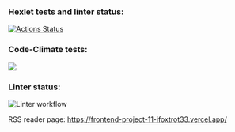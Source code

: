 ### Hexlet tests and linter status:
[![Actions Status](https://github.com/iFoxtrot33/frontend-project-11/workflows/hexlet-check/badge.svg)](https://github.com/iFoxtrot33/frontend-project-11/actions)

### Code-Climate tests:
<a href="https://codeclimate.com/github/iFoxtrot33/frontend-project-11/maintainability"><img src="https://api.codeclimate.com/v1/badges/7786dde115a5583dab33/maintainability" /></a>

### Linter status:
![Linter workflow](https://github.com/iFoxtrot33/frontend-project-11/actions/workflows/lint.yml/badge.svg)

RSS reader page: https://frontend-project-11-ifoxtrot33.vercel.app/
